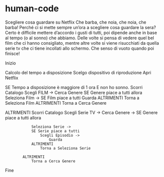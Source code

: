 # human-code

Scegliere cosa guardare su Netflix
Che barba, che noia, che noia, che barba!
Perché ci si mette sempre un’ora a scegliere cosa guardare la sera? Certo è difficile mettere d’accordo i gusti di tutti, poi dipende anche in base al tempo (o al sonno) che abbiamo. Delle volte si pensa di vedere quel bel film che ci hanno consigliato, mentre altre volte si viene risucchiati da quella serie tv che ci tiene incollati allo schermo. Che senso di vuoto quando poi finisce! 


Inizio 

Calcolo del tempo a disposizione
Scelgo dispositivo di riproduzione
Apri Netflix

SE Tempo a disposizione è maggiore di 1 ora E non ho sonno.
Scorri Catalogo
    Scegli FILM ->
        Cerca Genere
            SE Genere piace a tutti allora
                Seleziona Film ->
                SE Film piace a tutti 
                    Guarda
                ALTRIMENTI 
                    Torna a Seleziona Film
            ALTRIMENTI
                Torna a Cerca Genere

    
ALTRIMENTI
Scorri Catalogo
    Scegli Serie TV ->
        Cerca Genere ->
            SE Genere piace a tutti allora

                Seleziona Serie ->
                SE Serie piace a tutti
                    Scegli Episodio ->
                        Guarda
                ALTRIMENTI
                    Torna a Seleziona Serie
                    
            ALTRIMENTI
                Torna a Cerca Genere

Fine